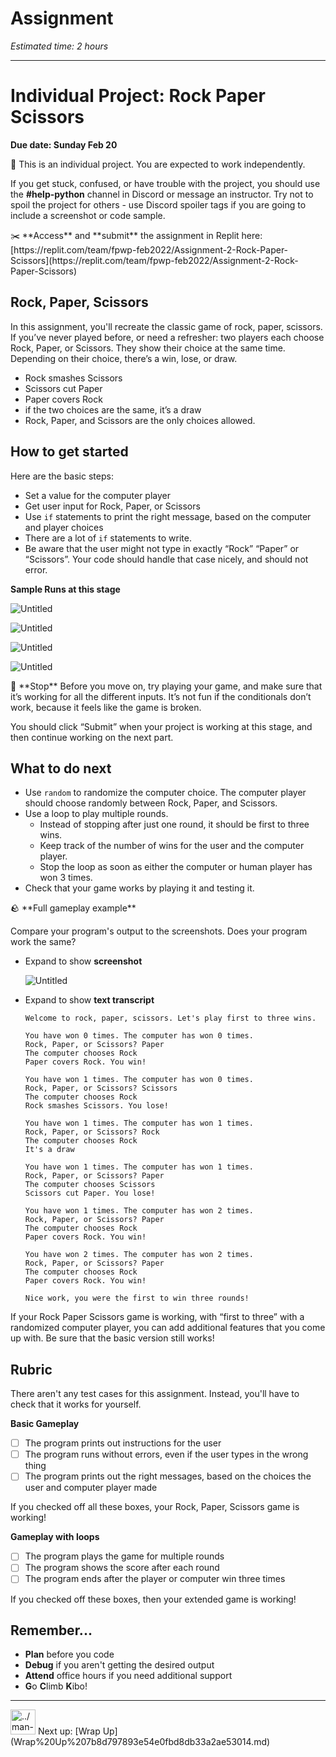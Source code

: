# Assignment

*Estimated time: 2 hours*

---

# Individual Project: Rock Paper Scissors

**Due date: Sunday Feb 20**

<aside>
📌 This is an individual project. You are expected to work independently.

If you get stuck, confused, or have trouble with the project, you should use the **#help-python** channel in Discord or message an instructor. Try not to spoil the project for others - use Discord spoiler tags if you are going to include a screenshot or code sample.

</aside>

<aside>
✂️ **Access** and **submit** the assignment in Replit here: [https://replit.com/team/fpwp-feb2022/Assignment-2-Rock-Paper-Scissors](https://replit.com/team/fpwp-feb2022/Assignment-2-Rock-Paper-Scissors)

</aside>

## Rock, Paper, Scissors

In this assignment, you'll recreate the classic game of rock, paper, scissors. If you’ve never played before, or need a refresher: two players each choose Rock, Paper, or Scissors. They show their choice at the same time. Depending on their choice, there’s a win, lose, or draw.

- Rock smashes Scissors
- Scissors cut Paper
- Paper covers Rock
- if the two choices are the same, it’s a draw
- Rock, Paper, and Scissors are the only choices allowed.

## How to get started

Here are the basic steps:

- Set a value for the computer player
- Get user input for Rock, Paper, or Scissors
- Use `if` statements to print the right message, based on the computer and player choices
- There are a lot of `if` statements to write.
- Be aware that the user might not type in exactly “Rock” “Paper” or “Scissors”. Your code should handle that case nicely, and should not error.

**Sample Runs at this stage**

![Untitled](Assignment%208151b49e4fce49b1b67b8af1d816308c/Untitled.png)

![Untitled](Assignment%208151b49e4fce49b1b67b8af1d816308c/Untitled%201.png)

![Untitled](Assignment%208151b49e4fce49b1b67b8af1d816308c/Untitled%202.png)

![Untitled](Assignment%208151b49e4fce49b1b67b8af1d816308c/Untitled%203.png)

<aside>
🛑 **Stop**
Before you move on, try playing your game, and make sure that it’s working for all the different inputs. It’s not fun if the conditionals don’t work, because it feels like the game is broken.

You should click “Submit” when your project is working at this stage, and then continue working on the next part.

</aside>

## What to do next

- Use `random` to randomize the computer choice. The computer player should choose randomly between Rock, Paper, and Scissors.
- Use a loop to play multiple rounds.
    - Instead of stopping after just one round, it should be first to three wins.
    - Keep track of the number of wins for the user and the computer player.
    - Stop the loop as soon as either the computer or human player has won 3 times.
- Check that your game works by playing it and testing it.

<aside>
🪨 **Full gameplay example**

Compare your program's output to the screenshots. Does your program work the same?

- Expand to show **screenshot**
    
    ![Untitled](Assignment%208151b49e4fce49b1b67b8af1d816308c/Untitled%204.png)
    
- Expand to show **text transcript**
    
    ```
    Welcome to rock, paper, scissors. Let's play first to three wins.
    
    You have won 0 times. The computer has won 0 times.
    Rock, Paper, or Scissors? Paper
    The computer chooses Rock
    Paper covers Rock. You win!
    
    You have won 1 times. The computer has won 0 times.
    Rock, Paper, or Scissors? Scissors
    The computer chooses Rock
    Rock smashes Scissors. You lose!
    
    You have won 1 times. The computer has won 1 times.
    Rock, Paper, or Scissors? Rock
    The computer chooses Rock
    It's a draw
    
    You have won 1 times. The computer has won 1 times.
    Rock, Paper, or Scissors? Paper
    The computer chooses Scissors
    Scissors cut Paper. You lose!
    
    You have won 1 times. The computer has won 2 times.
    Rock, Paper, or Scissors? Paper
    The computer chooses Rock
    Paper covers Rock. You win!
    
    You have won 2 times. The computer has won 2 times.
    Rock, Paper, or Scissors? Paper
    The computer chooses Rock
    Paper covers Rock. You win!
    
    Nice work, you were the first to win three rounds!
    ```
    
</aside>

If your Rock Paper Scissors game is working, with “first to three” with a randomized computer player, you can add additional features that you come up with. Be sure that the basic version still works!

## Rubric

There aren't any test cases for this assignment. Instead, you'll have to check that it works for yourself.

**Basic Gameplay**

- [ ]  The program prints out instructions for the user
- [ ]  The program runs without errors, even if the user types in the wrong thing
- [ ]  The program prints out the right messages, based on the choices the user and computer player made

If you checked off all these boxes, your Rock, Paper, Scissors game is working!

**Gameplay with loops**

- [ ]  The program plays the game for multiple rounds
- [ ]  The program shows the score after each round
- [ ]  The program ends after the player or computer win three times

If you checked off these boxes, then your extended game is working!

## Remember...

- **Plan** before you code
- **Debug** if you aren't getting the desired output
- **Attend** office hours if you need additional support
- **G**o **C**limb **K**ibo!

---

<aside>
<img src="../man-in-hike.png" alt="../man-in-hike.png" width="40px" /> Next up: [Wrap Up](Wrap%20Up%207b8d797893e54e0fbd8db33a2ae53014.md)

</aside>